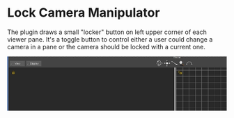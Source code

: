 
# Lock Camera Manipulator

The plugin draws a small "locker" button on left upper corner of each viewer pane. It's a toggle button to control either a user could change a camera in a pane or the camera should be locked with a current one.

![LockCameraManipulator](manipulator_lockCamera.jpg)

